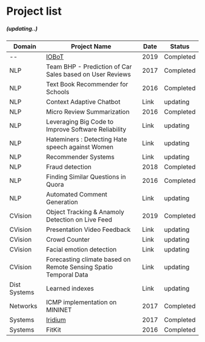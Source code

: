 
# Project list
#####  (updating..)

Domain | Project Name  | Date | Status |
------------- | -------------  | ------------- | --------
  --  | [IOBoT](https://github.com/thefr33radical/Codeathons/tree/master/MIT_FINRA_19/IOBot) | 2019 | Completed
 NLP | Team BHP - Prediction of Car Sales based on User Reviews | 2017 | Completed
 NLP | Text Book Recommender for Schools  | 2016 | Completed
 NLP | Context Adaptive Chatbot   | Link | updating
 NLP | Micro Review Summarization  | 2016 | Completed
 NLP | Leveraging Big Code to Improve Software Reliability  | Link | updating
 NLP | Hateminers : Detecting Hate speech against Women  | Link | updating
 NLP | Recommender Systems  | Link | updating
 NLP | Fraud detection  | 2018 | Completed
 NLP | Finding Similar Questions in Quora  | 2016 | Completed
 NLP | Automated Comment Generation  | Link | updating
 CVision | Object Tracking & Anamoly Detection on Live Feed  | 2019 | Completed
CVision | Presentation Video Feedback  | Link | updating
CVision | Crowd Counter	 | Link | updating
CVision | Facial emotion detection  | Link | updating
CVision | Forecasting climate based on Remote Sensing Spatio Temporal Data  | Link | updating
Dist Systems | Learned indexes  | Link | updating
 Networks | ICMP implementation on MININET | 2017 | Completed
 Systems | [Iridium](https://github.com/thefr33radical/projects/blob/master/systems/IRIDIUM/README.MD)  | 2017 | Completed
  Systems | FitKit  | 2016 | Completed





